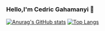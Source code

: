 ### Hello,I'm Cedric Gahamanyi 👋

[![Anurag's GitHub stats](https://github-readme-stats.vercel.app/api?username=Gahamanyiced)](https://github.com/anuraghazra/github-readme-stats)
[![Top Langs](https://github-readme-stats.vercel.app/api/top-langs/?username=Gahamanyiced)](https://github.com/anuraghazra/github-readme-stats)
